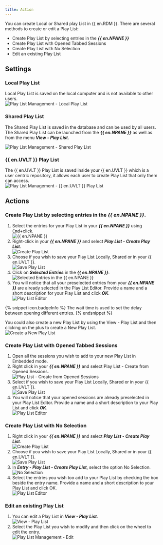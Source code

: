 ```yaml
---
title: Action
---
```

You can create Local or Shared play List in {{ en.RDM }}. There are several methods to create or edit a Play List:  

* Create Play List by selecting entries in the ***{{ en.NPANE }}*** 
* Create Play List with Opened Tabbed Sessions 
* Create Play List with No Selection 
* Edit an existing Play List 

## Settings 

### Local Play List 

Local Play List is saved on the local computer and is not available to other users.  
![Play List Management - Local Play List](https://webdevolutions.azureedge.net/docs/en/rdm/mac/clip10360.png) 

### Shared Play List  

The Shared Play List is saved in the database and can be used by all users. The Shared Play List can be launched from the ***{{ en.NPANE }}*** as well as from the menu ***View - Play List***.  

![Play List Management - Shared Play List](https://webdevolutions.azureedge.net/docs/en/rdm/mac/clip10361.png) 

### {{ en.UVLT }} Play List 

The {{ en.UVLT }} Play List is saved inside your {{ en.UVLT }} which is a user centric repository, it allows each user to create Play List that only them can access.  
![Play List Management - {{ en.UVLT }} Play List](https://webdevolutions.azureedge.net/docs/en/rdm/mac/clip10362.png) 

## Actions 

### Create Play List by selecting entries in the ***{{ en.NPANE }}***.  

1. Select the entries for your Play List in your ***{{ en.NPANE }}*** using <kbd>Cmd</kbd>+click.  
![{{ en.NPANE }}](https://webdevolutions.azureedge.net/docs/en/rdm/mac/clip10111.png) 
1. Right-click in your ***{{ en.NPANE }}*** and select ***Play List - Create Play List***.  
![Create Play List](https://webdevolutions.azureedge.net/docs/en/rdm/mac/clip10363.png) 
1. Choose if you wish to save your Play List Locally, Shared or in your {{ en.UVLT }}.  
![Save Play List](https://webdevolutions.azureedge.net/docs/en/rdm/mac/clip10364.png) 
1. Click on ***Selected Entries*** in the ***{{ en.NPANE }}***.  
![Selected Entries in the ***{{ en.NPANE }}***](https://webdevolutions.azureedge.net/docs/en/rdm/mac/clip10108.png) 
1. You will notice that all your preselected entries from your ***{{ en.NPANE }}*** are already selected in the Play List Editor. Provide a name and a short description for your Play List and click ***OK***.  
![Play List Editor](https://webdevolutions.azureedge.net/docs/en/rdm/mac/clip10365.png) 

{% snippet icon.badgeInfo %} 
The wait time is used to set the delay between opening different entries. 
{% endsnippet %}
 
You could also create a new Play List by using the View - Play List and then clicking on the plus to create a New Play List.  
![Create a New Play List](https://webdevolutions.azureedge.net/docs/en/rdm/mac/clip10366.png) 

### Create Play List with Opened Tabbed Sessions 

1. Open all the sessions you wish to add to your new Play List in Embedded mode. 
1. Right click in your ***{{ en.NPANE }}*** and select Play List - Create from Opened Sessions.  
![Play List - Create from Opened Sessions](https://webdevolutions.azureedge.net/docs/en/rdm/mac/clip10367.png) 
1. Select if you wish to save your Play List Locally, Shared or in your {{ en.UVLT }}.  
![Save Play List](https://webdevolutions.azureedge.net/docs/en/rdm/mac/clip10364.png) 
1. You will notice that your opened sessions are already preselected in your Play List Editor. Provide a name and a short description to your Play List and click ***OK***.  
![Play List Editor](https://webdevolutions.azureedge.net/docs/en/rdm/mac/clip10368.png) 

### Create Play List with No Selection 

1. Right click in your ***{{ en.NPANE }}*** and select ***Play List - Create Play List***.  
![Create Play List](https://webdevolutions.azureedge.net/docs/en/rdm/mac/clip10363.png) 
1. Choose if you wish to save your Play List Locally, Shared or in your {{ en.UVLT }}.  
![Save Play List](https://webdevolutions.azureedge.net/docs/en/rdm/mac/clip10364.png) 
1. In ***Entry - Play List - Create Play List***, select the option No Selection.  
![No Selection](https://webdevolutions.azureedge.net/docs/en/rdm/mac/clip10024.png) 
1. Select the entries you wish too add to your Play List by checking the box beside the entry name. Provide a name and a short description to your Play List and click OK.  
![Play List Editor](https://webdevolutions.azureedge.net/docs/en/rdm/mac/clip10025.png) 

### Edit an existing Play List 

1. You can edit a Play List in ***View - Play List***.  
![View - Play List](https://webdevolutions.azureedge.net/docs/en/rdm/mac/clip10369.png) 
1. Select the Play List you wish to modify and then click on the wheel to edit the entry.  
![Play List Management - Edit](https://webdevolutions.azureedge.net/docs/en/rdm/mac/clip10114.png) 
